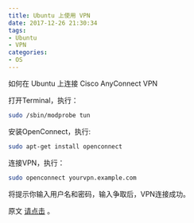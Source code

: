 ```yaml
---
title: Ubuntu 上使用 VPN
date: 2017-12-26 21:30:34
tags:
- Ubuntu
- VPN
categories:
- OS
---
```


如何在 Ubuntu 上连接 Cisco AnyConnect VPN

打开Terminal，执行：

```bash
sudo /sbin/modprobe tun
```

安装OpenConnect，执行:

```bash
sudo apt-get install openconnect
```

连接VPN，执行：

```bash
sudo openconnect yourvpn.example.com
```

将提示你输入用户名和密码，输入争取后，VPN连接成功。

原文 [请点击](http://ubuntuhandbook.org/index.php/2014/11/connect-cisco-anyconnect-vpn-ubuntu/) 。
